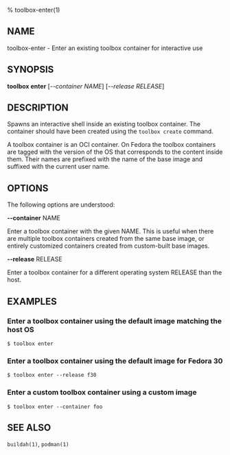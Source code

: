 % toolbox-enter(1)

## NAME
toolbox\-enter - Enter an existing toolbox container for interactive use

## SYNOPSIS
**toolbox enter** [*--container NAME*] [*--release RELEASE*]

## DESCRIPTION

Spawns an interactive shell inside an existing toolbox container. The
container should have been created using the `toolbox create` command.

A toolbox container is an OCI container. On Fedora the toolbox containers are
tagged with the version of the OS that corresponds to the content inside them.
Their names are prefixed with the name of the base image and suffixed with the
current user name.

## OPTIONS ##

The following options are understood:

**--container** NAME

Enter a toolbox container with the given NAME. This is useful when there are
multiple toolbox containers created from the same base image, or entirely
customized containers created from custom-built base images.

**--release** RELEASE

Enter a toolbox container for a different operating system RELEASE than the
host.

## EXAMPLES

### Enter a toolbox container using the default image matching the host OS

```
$ toolbox enter
```

### Enter a toolbox container using the default image for Fedora 30

```
$ toolbox enter --release f30
```

### Enter a custom toolbox container using a custom image

```
$ toolbox enter --container foo
```

## SEE ALSO

`buildah(1)`, `podman(1)`
